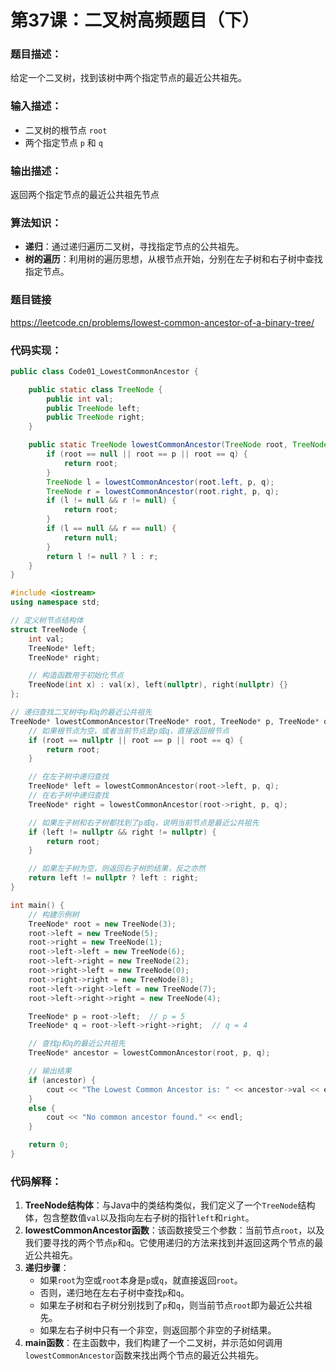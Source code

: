 # 第37课：二叉树高频题目（下）

### 题目描述：

给定一个二叉树，找到该树中两个指定节点的最近公共祖先。

### 输入描述：

- 二叉树的根节点 `root`
- 两个指定节点 `p` 和 `q`

### 输出描述：

返回两个指定节点的最近公共祖先节点

### 算法知识：

- **递归**：通过递归遍历二叉树，寻找指定节点的公共祖先。
- **树的遍历**：利用树的遍历思想，从根节点开始，分别在左子树和右子树中查找指定节点。

### 题目链接

https://leetcode.cn/problems/lowest-common-ancestor-of-a-binary-tree/

### 代码实现：

```java
public class Code01_LowestCommonAncestor {

    public static class TreeNode {
        public int val;
        public TreeNode left;
        public TreeNode right;
    }

    public static TreeNode lowestCommonAncestor(TreeNode root, TreeNode p, TreeNode q) {
        if (root == null || root == p || root == q) {
            return root;
        }
        TreeNode l = lowestCommonAncestor(root.left, p, q);
        TreeNode r = lowestCommonAncestor(root.right, p, q);
        if (l != null && r != null) {
            return root;
        }
        if (l == null && r == null) {
            return null;
        }
        return l != null ? l : r;
    }
}
```

```c++
#include <iostream>
using namespace std;

// 定义树节点结构体
struct TreeNode {
    int val;
    TreeNode* left;
    TreeNode* right;

    // 构造函数用于初始化节点
    TreeNode(int x) : val(x), left(nullptr), right(nullptr) {}
};

// 递归查找二叉树中p和q的最近公共祖先
TreeNode* lowestCommonAncestor(TreeNode* root, TreeNode* p, TreeNode* q) {
    // 如果根节点为空，或者当前节点是p或q，直接返回根节点
    if (root == nullptr || root == p || root == q) {
        return root;
    }

    // 在左子树中递归查找
    TreeNode* left = lowestCommonAncestor(root->left, p, q);
    // 在右子树中递归查找
    TreeNode* right = lowestCommonAncestor(root->right, p, q);

    // 如果左子树和右子树都找到了p或q，说明当前节点是最近公共祖先
    if (left != nullptr && right != nullptr) {
        return root;
    }

    // 如果左子树为空，则返回右子树的结果，反之亦然
    return left != nullptr ? left : right;
}

int main() {
    // 构建示例树
    TreeNode* root = new TreeNode(3);
    root->left = new TreeNode(5);
    root->right = new TreeNode(1);
    root->left->left = new TreeNode(6);
    root->left->right = new TreeNode(2);
    root->right->left = new TreeNode(0);
    root->right->right = new TreeNode(8);
    root->left->right->left = new TreeNode(7);
    root->left->right->right = new TreeNode(4);

    TreeNode* p = root->left;  // p = 5
    TreeNode* q = root->left->right->right;  // q = 4

    // 查找p和q的最近公共祖先
    TreeNode* ancestor = lowestCommonAncestor(root, p, q);

    // 输出结果
    if (ancestor) {
        cout << "The Lowest Common Ancestor is: " << ancestor->val << endl;
    }
    else {
        cout << "No common ancestor found." << endl;
    }

    return 0;
}
```

### 代码解释：

1. **TreeNode结构体**：与Java中的类结构类似，我们定义了一个`TreeNode`结构体，包含整数值`val`以及指向左右子树的指针`left`和`right`。
2. **lowestCommonAncestor函数**：该函数接受三个参数：当前节点`root`，以及我们要寻找的两个节点`p`和`q`。它使用递归的方法来找到并返回这两个节点的最近公共祖先。
3. **递归步骤**：
   - 如果`root`为空或`root`本身是`p`或`q`，就直接返回`root`。
   - 否则，递归地在左右子树中查找`p`和`q`。
   - 如果左子树和右子树分别找到了`p`和`q`，则当前节点`root`即为最近公共祖先。
   - 如果左右子树中只有一个非空，则返回那个非空的子树结果。
4. **main函数**：在主函数中，我们构建了一个二叉树，并示范如何调用`lowestCommonAncestor`函数来找出两个节点的最近公共祖先。
